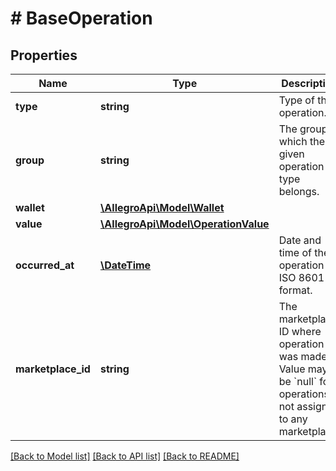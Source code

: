# # BaseOperation

## Properties

Name | Type | Description | Notes
------------ | ------------- | ------------- | -------------
**type** | **string** | Type of the operation. |
**group** | **string** | The group to which the given operation type belongs. |
**wallet** | [**\AllegroApi\Model\Wallet**](Wallet.md) |  |
**value** | [**\AllegroApi\Model\OperationValue**](OperationValue.md) |  |
**occurred_at** | [**\DateTime**](\DateTime.md) | Date and time of the operation in ISO 8601 format. |
**marketplace_id** | **string** | The marketplace ID where operation was made. Value may be &#x60;null&#x60; for operations not assigned to any marketplace. | [optional]

[[Back to Model list]](../../README.md#models) [[Back to API list]](../../README.md#endpoints) [[Back to README]](../../README.md)
